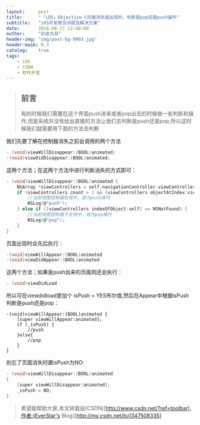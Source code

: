 ```yaml
---
layout:     post
title:      "「iOS」Objective-C页面消失或出现时，判断是pop还是push操作"
subtitle:   "iOS开发常见问题及解决方案"
date:       2016-08-17 12:00:00
author:     "扒皮大叔"
header-img: "img/post-bg-0003.jpg"
header-mask: 0.3
catalog:    true
tags:
    - iOS
    - CSDN
    - 软件开发
---
```


> ## 前言 
> 有的时候我们需要在这个界面push进来或者pop出去的时候做一些判断和操作,但是系统并没有给出直接的方法让我们去判断是push还是pop,所以这时候我们就需要用下面的方法去判断

我们先要了解在控制器消失之前会调用的两个方法
```C
- (void)viewWillDisappear:(BOOL)animated;
-(void)viewDidDisappear:(BOOL)animated;
```
这两个方法；在这两个方法中进行判断消失的方式即可：
```C
- (void)viewWillDisappear:(BOOL)animated {
    NSArray *viewControllers = self.navigationController.viewControllers;//获取当前的视图控制其
    if (viewControllers.count > 1 && [viewControllers objectAtIndex:viewControllers.count-2] == self) {
        //当前视图控制器在栈中，故为push操作
        NSLog(@"push");
    } else if ([viewControllers indexOfObject:self] == NSNotFound) {
        //当前视图控制器不在栈中，故为pop操作
        NSLog(@"pop");
    }
}
```
页面出现时会先后执行：
```C
-(void)viewWillAppear:(BOOL)animated
-(void)viewDidAppear:(BOOL)animated
```
这两个方法；如果是push出来的页面则还会执行：
```C
- (void)viewDidLoad
```
所以可在viewdidload里加个 isPush = YES布尔值,然后在Appear中根据isPush判断是push还是pop：
```Object-C
-(void)viewWillAppear:(BOOL)animated {
    [super viewWillAppear:animated];
    if (_isPush) {
        //push
    }else{
        //pop
    }
}
```

别忘了页面消失时置isPush为NO:
```C
- (void)viewWillDisappear:(BOOL)animated
{
    [super viewWillDisappear:animated];
    _isPush = NO;
}
```

>  希望能帮助大家,本文转载自(CSDN)[http://www.csdn.net/?ref=toolbar],作者:(EverStar's Blog)[http://my.csdn.net/liu1347508335]
